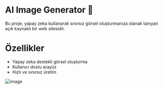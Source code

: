 # AI Image Generator 🎨  

Bu proje, yapay zeka kullanarak sınırsız görsel oluşturmanıza olanak tanıyan açık kaynaklı bir web sitesidir.  

# Özellikler  
- Yapay zeka destekli görsel oluşturma  
- Kullanıcı dostu arayüz  
- Hızlı ve sınırsız üretim  

![image](https://github.com/user-attachments/assets/12852ddb-7a32-4178-855b-224c18d619b1)
